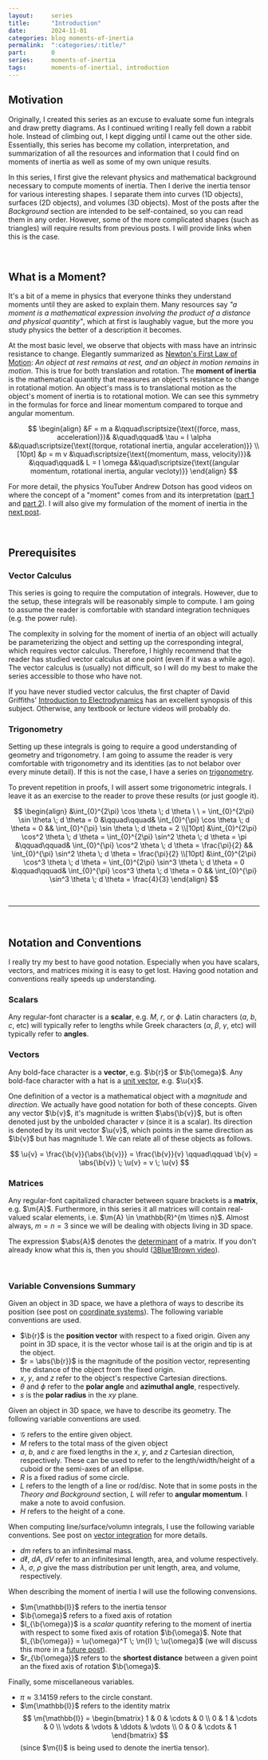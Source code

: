 ```yaml
---
layout:     series
title:      "Introduction"
date:       2024-11-01
categories: blog moments-of-inertia
permalink:  ":categories/:title/"
part:       0
series:     moments-of-inertia
tags:       moments-of-inertial, introduction
---
```


## Motivation

Originally, I created this series as an excuse to evaluate some fun integrals and draw pretty diagrams. As I continued writing I really fell down a rabbit hole. Instead of climbing out, I kept digging until I came out the other side. Essentially, this series has become my collation, interpretation, and summarization of all the resources and information that I could find on moments of inertia as well as some of my own unique results. 

<!-- However, as I wrote and researched I feel that there is a hole in explanations on this subject. In online resources, you will either find just assertions of formulae for various geometric objects [[1](https://scienceworld.wolfram.com/physics/MomentofInertia.html)], high-level explanations that only calculate a few examples [[2](https://phys.libretexts.org/Courses/Joliet_Junior_College/Physics_201_-_Fall_2019v2/Book%3A_Custom_Physics_textbook_for_JJC/11%3A_Rotational_Kinematics_Angular_Momentum_and_Energy/11.06%3A_Calculating_Moments_of_Inertia)], or graduate-level theory [[3](https://ocw.mit.edu/courses/16-07-dynamics-fall-2009/dd277ec654440f4c2b5b07d6c286c3fd_MIT16_07F09_Lec26.pdf)].  -->

In this series, I first give the relevant physics and mathematical background necessary to compute moments of inertia. Then I derive the inertia tensor for various interesting shapes. I separate them into curves ($\text{1D}$ objects), surfaces ($\text{2D}$ objects), and volumes ($\text{3D}$ objects). Most of the posts after the _Background_ section are intended to be self-contained, so you can read them in any order. However, some of the more complicated shapes (such as triangles) will require results from previous posts. I will provide links when this is the case.

<br>

## What is a Moment?

It's a bit of a meme in physics that everyone thinks they understand moments until they are asked to explain them. Many resources say _"a moment is a mathematical expression involving the product of a distance and physical quantity"_, which at first is laughably vague, but the more you study physics the better of a description it becomes.

At the most basic level, we observe that objects with mass have an intrinsic resistance to change. Elegantly summarized as [Newton's First Law of Motion](https://www.khanacademy.org/science/physics/forces-newtons-laws/newtons-laws-of-motion/a/what-is-newtons-first-law#:~:text=Newton's%20first%20law%3A%20An%20object,the%20status%20quo%20of%20motion.): _An object at rest remains at rest, and an object in motion remains in motion_. This is true for both translation and rotation. The **moment of inertia** is the mathematical quantity that measures an object's resistance to change in rotational motion. An object's mass is to translational motion as the object's moment of inertia is to rotational motion. We can see this symmetry in the formulas for force and linear momentum compared to torque and angular momentum.

$$
\begin{align}
    &F = m a
    &\qquad\scriptsize{\text{(force, mass, acceleration)}}&
    &\quad\qquad&
    \tau = I \alpha
    &&\quad\scriptsize{\text{(torque, rotational inertia, angular acceleration)}}
    \\[10pt]
    &p = m v
    &\quad\scriptsize{\text{(momentum, mass, velocity)}}&
    &\qquad\qquad&
    L = I \omega
    &&\quad\scriptsize{\text{(angular momentum, rotational inertia, angular vecloty)}}
\end{align}
$$

For more detail, the physics YouTuber Andrew Dotson has good videos on where the concept of a "moment" comes from and its interpretation ([part 1](https://www.youtube.com/watch?v=0flh8ovhZ9k) and [part 2](https://www.youtube.com/watch?v=k24FnV3myO4)). I will also give my formulation of the moment of inertia in the [next post](/blog/moments-of-inertia/definition-of-the-mass-moment-of-inertia/).

<br>

## Prerequisites

### Vector Calculus

This series is going to require the computation of integrals. However, due to the setup, these integrals will be reasonably simple to compute. I am going to assume the reader is comfortable with standard integration techniques (e.g. the power rule).

The complexity in solving for the moment of inertia of an object will actually be parameterizing the object and setting up the corresponding integral, which requires vector calculus. Therefore, I highly recommend that the reader has studied vector calculus at one point (even if it was a while ago). The vector calculus is (usually) not difficult, so I will do my best to make the series accessible to those who have not. 

If you have never studied vector calculus, the first chapter of David Griffiths' [Introduction to Electrodynamics](https://hansandcassady.org/David%20J.%20Griffiths-Introduction%20to%20Electrodynamics-Addison-Wesley%20(2012).pdf) has an excellent synopsis of this subject. Otherwise, any textbook or lecture videos will probably do.

### Trigonometry

Setting up these integrals is going to require a good understanding of geometry and trigonometry. I am going to assume the reader is very comfortable with trigonometry and its identities (as to not belabor over every minute detail). If this is not the case, I have a series on [trigonometry](/blog/trigonometry).

To prevent repetition in proofs, I will assert some trigonometric integrals. I leave it as an exercise to the reader to prove these results (or just google it).

$$
\begin{align}
    &\int_{0}^{2\pi} \cos \theta \; d \theta \ \ = \int_{0}^{2\pi} \sin \theta \; d \theta = 0
    &\qquad\qquad&
    \int_{0}^{\pi} \cos \theta \; d \theta = 0
    &&
    \int_{0}^{\pi} \sin \theta \; d \theta = 2
    \\[10pt]
    &\int_{0}^{2\pi} \cos^2 \theta \; d \theta = \int_{0}^{2\pi} \sin^2 \theta \; d \theta = \pi
    &\qquad\qquad&
    \int_{0}^{\pi} \cos^2 \theta \; d \theta = \frac{\pi}{2}
    &&
    \int_{0}^{\pi} \sin^2 \theta \; d \theta = \frac{\pi}{2}
    \\[10pt]
    &\int_{0}^{2\pi} \cos^3 \theta \; d \theta = \int_{0}^{2\pi} \sin^3 \theta \; d \theta = 0
    &\qquad\qquad&
    \int_{0}^{\pi} \cos^3 \theta \; d \theta = 0
    &&
    \int_{0}^{\pi} \sin^3 \theta \; d \theta = \frac{4}{3}
\end{align}
$$

<br>

---

<br>

## Notation and Conventions

I really try my best to have good notation. Especially when you have scalars, vectors, and matrices mixing it is easy to get lost. Having good notation and conventions really speeds up understanding.

### Scalars

Any regular-font character is a **scalar**, e.g. $M$, $r$, or $\phi$. Latin characters ($a$, $b$, $c$, etc) will typically refer to lengths while Greek characters ($\alpha$, $\beta$, $\gamma$, etc) will typically refer to **angles**.

### Vectors

Any bold-face character is a **vector**, e.g. $\b{r}$ or $\b{\omega}$. Any bold-face character with a hat is a [unit vector](https://en.wikipedia.org/wiki/Unit_vector), e.g. $\u{x}$.

One definition of a vector is a mathematical object with a _magnitude_ and _direction_. We actually have good notation for both of these concepts. Given any vector $\b{v}$, it's magnitude is written $\abs{\b{v}}$, but is often denoted just by the unbolded character $v$ (since it is a scalar). Its direction is denoted by its unit vector $\u{v}$, which points in the same direction as $\b{v}$ but has magnitude $1$. We can relate all of these objects as follows.

$$
\u{v} = \frac{\b{v}}{\abs{\b{v}}} = \frac{\b{v}}{v}
\qquad\qquad
\b{v} = \abs{\b{v}} \; \u{v} = v \; \u{v}
$$

<!-- The variable $\b{r}$ will _always_ represent a vector whose tale is at the origin and whose tip is at the point of interest. This is called the **position vector**.  -->

### Matrices

Any regular-font capitalized character between square brackets is a **matrix**, e.g. $\m{A}$. Furthermore, in this series it all matrices will contain real-valued scalar elements, i.e. $\m{A} \in \mathbb{R}^{m \times n}$. Almost always, $m = n = 3$ since we will be dealing with objects living in $3\text{D}$ space.

The expression $\abs{A}$ denotes the [determinant](https://en.wikipedia.org/wiki/Determinant) of a matrix. If you don't already know what this is, then you should ([3Blue1Brown video](https://www.youtube.com/watch?v=Ip3X9LOh2dk)).

<!-- I will be using the notation $I_{\b{\omega}}$ and $\m{I}$ to refer to the moment of inertia of an object, and it is important to understand the difference. $I_{\b{\omega}}$ is a _scalar quantity_ refering to the moment of inertia with respect to some fixed axis of rotation $\b{\omega}$. $\m{I}$ refers to the **inertia tensor**, which is a _matrix quantity_ that describes the moment of inertia with respect to any axis. In particular,

$$
I_{\b{\omega}} = \u{\omega}^T \; \m{I} \; \u{\omega}
$$ -->

<br>

### Variable Convensions Summary

Given an object in $3\text{D}$ space, we have a plethora of ways to describe its position (see post on [coordinate systems](/blog/moments-of-inertia/coordinate-systems/)). The following variable conventions are used.
- $\b{r}$ is the **position vector** with respect to a fixed origin. Given any point in $3\text{D}$ space, it is the vector whose tail is at the origin and tip is at the object.
- $r = \abs{\b{r}}$ is the magnitude of the position vector, representing the distance of the object from the fixed origin.
- $x$, $y$, and $z$ refer to the object's respective Cartesian directions.
- $\theta$ and $\phi$ refer to the **polar angle** and **azimuthal angle**, respectively.
- $s$ is the **polar radius** in the $xy$ plane.

Given an object in $3\text{D}$ space, we have to describe its geometry. The following variable conventions are used.
- $\mathcal{G}$ refers to the entire given object.
- $M$ refers to the total mass of the given object
- $a$, $b$, and $c$ are fixed lengths in the $x$, $y$, and $z$ Cartesian direction, respectively. These can be used to refer to the length/width/height of a cuboid or the semi-axes of an ellipse.
- $R$ is a fixed radius of some circle.
- $L$ refers to the length of a line or rod/disc. Note that in some posts in the _Theory and Background_ section, $L$ will refer to **angular momentum**. I make a note to avoid confusion.
- $H$ refers to the height of a cone.

When computing line/surface/volumn integrals, I use the following variable conventions. See post on [vector integration](/blog/moments-of-inertia/vector-integration/) for more details.
- $dm$ refers to an infinitesimal mass.
- $d\ell$, $dA$, $dV$ refer to an infinitesimal length, area, and volume respectively.
- $\lambda$, $\sigma$, $\rho$ give the mass distribution per unit length, area, and volume, respectively.

When describing the moment of inertia I will use the following convensions.
- $\m{\mathbb{I}}$ refers to the inertia tensor
- $\b{\omega}$ refers to a fixed axis of rotation
- $I_{\b{\omega}}$ is a _scalar quantity_ refering to the moment of inertia with respect to some fixed axis of rotation $\b{\omega}$. Note that $I_{\b{\omega}} = \u{\omega}^T \; \m{I} \; \u{\omega}$ (we will discuss this more in a [future post](/blog/moments-of-inertia/inertia-tensor-derivation/)).
- $r_{\b{\omega}}$ refers to the **shortest distance** between a given point an the fixed axis of rotation $\b{\omega}$.

Finally, some miscellaneous variables.
- $\pi \approx 3.14159$ refers to the circle constant.
- $\m{\mathbb{I}}$ refers to the <span class="tooltip">identity matrix
    <span class="tooltiptext"> 
    $$
    \m{\mathbb{I}} = \begin{bmatrix}
        1 & 0 & \cdots & 0 \\
        0 & 1 & \cdots & 0 \\
        \vdots & \vdots & \ddots & \vdots \\
        0 & 0 & \cdots & 1
    \end{bmatrix}
    $$
    </span>
</span> (since $\m{I}$ is being used to denote the inertia tensor).

